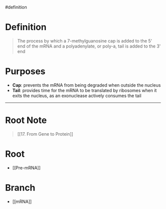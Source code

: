 #definition
# Definition
> The process by which a 7-methylguanosine cap is added to the 5' end of the mRNA and a polyadenylate, or poly-a, tail is added to the 3' end
# Purposes
- **Cap**: prevents the mRNA from being degraded when outside the nucleus
- **Tail**: provides time for the mRNA to be translated by ribosomes when it exits the nucleus, as an exonuclease actively consumes the tail
***
# Root Note
> [[17. From Gene to Protein]]
# Root
- [[Pre-mRNA]]
# Branch
- [[mRNA]]

